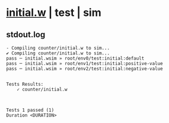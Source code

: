 # [initial.w](../../../../examples/tests/valid/initial.w) | test | sim

## stdout.log
```log
- Compiling counter/initial.w to sim...
✔ Compiling counter/initial.w to sim...
pass ─ initial.wsim » root/env0/test:initial:default       
pass ─ initial.wsim » root/env1/test:initial:positive-value
pass ─ initial.wsim » root/env2/test:initial:negative-value
 

Tests Results:
    ✓ counter/initial.w



Tests 1 passed (1) 
Duration <DURATION>

```

